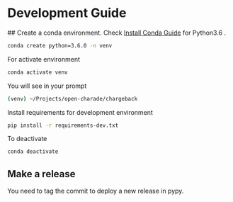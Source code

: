 # Development Guide


## Create a conda environment.
Check  [Install Conda Guide](https://conda.io/docs/user-guide/install)  for Python3.6 .


````bash
conda create python=3.6.0 -n venv
````

For activate environment

````bash
conda activate venv
````

You will see in your prompt

````bash
(venv) ~/Projects/open-charade/chargeback
````

Install requirements for development environment
````bash
pip install -r requirements-dev.txt
````
To deactivate

````bash
conda deactivate
````

## Make a release

You need to tag the commit to deploy a new release in pypy.
